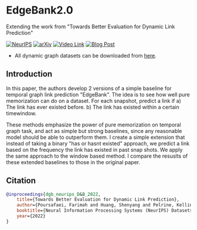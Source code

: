 # EdgeBank2.0

Extending the work from "Towards Better Evaluation for Dynamic Link Prediction"

[![NeurIPS](https://img.shields.io/badge/NeurIPS-OpenReview-red)](https://openreview.net/forum?id=1GVpwr2Tfdg)
[![arXiv](https://img.shields.io/badge/arXiv-2205.12454-b31b1b.svg)](https://arxiv.org/pdf/2207.10128.pdf)
[![Video Link](https://img.shields.io/static/v1?label=Video&message=YouTube&color=red&logo=youtube)](https://www.youtube.com/watch?v=nGBP_JjKGQI)
[![Blog Post](https://img.shields.io/badge/Medium-Blog-brightgreen)](https://medium.com/@shenyanghuang1996/towards-better-link-prediction-in-dynamic-graphs-cdb8bb1e24e9)

* All dynamic graph datasets can be downloaded from [here](https://zenodo.org/record/7213796#.Y1cO6y8r30o).

## Introduction

In this paper, the authors develop 2 versions of a simple baseline for temporal graph link prediction "EdgeBank".
The idea is to see how well pure memorization can do on a dataset. For each snapshot, predict a link if a) The link has ever existed before. b) The link has existed within a certain timewindow. 

These methods emphasize the power of pure memorization on temporal graph task, and act as simple but strong baselines, since any reasonable model should be able to outperform them. I create a simple extension that instead of taking a binary "has or hasnt existed" approach, we predict a link based on the frequency the link has existed in past snap shots. We apply the same approach to the window based method. I compare the resuslts of these extended baselines to those in the original paper.  

## Citation
```bibtex
@inproceedings{dgb_neurips_D&B_2022,
    title={Towards Better Evaluation for Dynamic Link Prediction},
    author={Poursafaei, Farimah and Huang, Shenyang and Pelrine, Kellin and and Rabbany, Reihaneh},
    booktitle={Neural Information Processing Systems (NeurIPS) Datasets and Benchmarks},
    year={2022}
}
```
